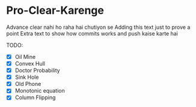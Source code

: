 # Pro-Clear-Karenge
Advance clear nahi ho raha hai chutiyon se
Adding this text just to prove a point
Extra text to show how commits works and push kaise karte hai


TODO: <br>
- [x] Oil Mine
- [x] Convex Hull
- [x] Doctor Probability
- [x] Sink Hole
- [x] Old Phone
- [x] Monotonic equation
- [x] Column Flipping
